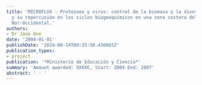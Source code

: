 ```yaml
---
title: 'MICROFLUX - Protozoos y virus: control de la biomasa y la diversidad de procariotas
  y su repercusión en los ciclos biogeoquímicos en una zona costera del Mediterráneo
  Nor-Occidental.'
authors:
- Dr Jane Doe
date: '2004-01-01'
publishDate: '2024-08-14T09:35:58.430665Z'
publication_types:
- project
publication: '*Ministerio de Educación y Ciencia*'
summary: 'Amount awarded: XXXX€, Start: 2004 End: 2007'
abstract: ' - '
---
```

